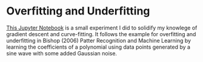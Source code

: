 # Overfitting and Underfitting

[This Jupyter Notebook](Overfitting_Underfitting.ipynb) is a small experiment I did to solidify my knowlege of gradient descent and curve-fitting. 
It follows the example for overfitting and underfitting in Bishop (2006) Patter Recognition and Machine Learning by learning the coefficients of a polynomial using data points generated by a sine wave with some added Gaussian noise.
